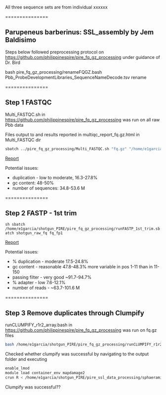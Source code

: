 All three sequence sets are from individual xxxxxx

===============

## Parupeneus barberinus: SSL_assembly by Jem Baldisimo

Steps below followed preprocessing protocol on https://github.com/philippinespire/pire_fq_gz_processing under guidance of Dr. Bird

bash pire_fq_gz_processing/renameFQGZ.bash Pbb_ProbeDevelopmentLibraries_SequenceNameDecode.tsv rename

===============
## Step 1 FASTQC

Multi_FASTQC.sh in https://github.com/philippinespire/pire_fq_gz_processing was run on all raw Pbb data

Files output to and results reported in multiqc_report_fq.gz.html in Multi_FASTQC dir

```sh
sbatch ../pire_fq_gz_processing/Multi_FASTQC.sh "fq.gz" "/home/e1garcia/shotgun_PIRE/pire_ssl_data_processing/parupeneus_barberinus/shotgun_raw_fq"
```
[Report](https://github.com/philippinespire/pire_ssl_data_processing/blob/main/parupeneus_barberinus/shotgun_raw_fq/fqc_raw_report.html)

Potential issues:

* duplication - low to moderate, 16.3-27.8%
* gc content: 48-50% 
* number of sequences: 34.8-53.6 M

===============
## Step 2 FASTP - 1st trim

``sh
sbatch /home/e1garcia/shotgun_PIRE/pire_fq_gz_processing/runFASTP_1st_trim.sbatch shotgun_raw_fq fq_fp1
``

[Report](https://github.com/philippinespire/pire_ssl_data_processing/blob/main/parupeneus_barberinus/fq_fp1/1st_fastp_report.html)

Potential issues:
* % duplication - moderate 17.5-24.8%
* gc content - reasonable 47.8-48.3% more variable in pos 1-11 than in 11-150
* passing filter - very good ~91.7-94.7%
* % adapter - low 7.6-12.1%
* number of reads - ~63.7-101.6 M

===============
## Step 3 Remove duplicates through Clumpify

runCLUMPIFY_r1r2_array.bash in https://github.com/philippinespire/pire_fq_gz_processing was run on fq.gz files

```sh
bash /home/e1garcia/shotgun_PIRE/pire_fq_gz_processing/runCLUMPIFY_r1r2_array.bash fq_fp1 fq_fp1_clmp /scratch/jbald004 20
```

Checked whether clumpify was successful by navigating to the output folder and executing

```sh
enable_lmod
module load container_env mapdamage2
crun R < /home/e1garcia/shotgun_PIRE/pire_ssl_data_processing/sphaeramia_nematoptera/pire_fq_gz_processing/checkClumpify_EG.R --no-save
```

Clumpify was successful??


